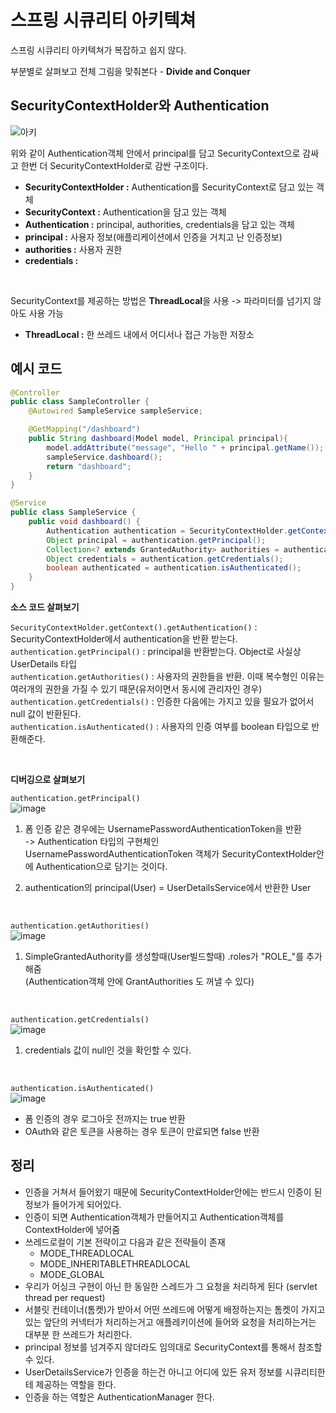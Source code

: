 # 스프링 시큐리티 아키텍쳐

스프링 시큐리티 아키텍쳐가 복잡하고 쉽지 않다.

부분별로 살펴보고 전체 그림을 맞춰본다 - **Divide and Conquer**

## SecurityContextHolder와 Authentication

![아키](https://user-images.githubusercontent.com/57824259/232805110-ed87769f-875b-4cc3-aeb7-a5eb1b21fe2b.PNG "SecurityContextHolder 구조")  

위와 같이 Authentication객체 안에서 principal를 담고 SecurityContext으로 감싸고 한번 더 SecurityContextHolder로 감싼 구조이다.

- **SecurityContextHolder :** Authentication를 SecurityContext로 담고 있는 객체
- **SecurityContext :** Authentication을 담고 있는 객체
- **Authentication :** principal, authorities, credentials을 담고 있는 객체
- **principal :** 사용자 정보(애플리케이션에서 인증을 거치고 난 인증정보)
- **authorities :** 사용자 권한
- **credentials :** 

<br>

SecurityContext를 제공하는 방법은 **ThreadLocal**을 사용 -> 파라미터를 넘기지 않아도 사용 가능
 - **ThreadLocal :** 한 쓰레드 내에서 어디서나 접근 가능한 저장소

## 예시 코드

```java
@Controller
public class SampleController {
    @Autowired SampleService sampleService;

    @GetMapping("/dashboard")
    public String dashboard(Model model, Principal principal){
        model.addAttribute("message", "Hello " + principal.getName());
        sampleService.dashboard();
        return "dashboard";
    }
}
```

```java
@Service
public class SampleService {
    public void dashboard() {
        Authentication authentication = SecurityContextHolder.getContext().getAuthentication();
        Object principal = authentication.getPrincipal();
        Collection<? extends GrantedAuthority> authorities = authentication.getAuthorities();
        Object credentials = authentication.getCredentials();
        boolean authenticated = authentication.isAuthenticated();
    }
}
```

**소스 코드 살펴보기**

`SecurityContextHolder.getContext().getAuthentication()` : SecurityContextHolder에서 authentication을 반환 받는다.  
`authentication.getPrincipal()` : principal을 반환받는다. Object로 사실상 UserDetails 타입  
`authentication.getAuthorities()` : 사용자의 권한들을 반환. 이때 복수형인 이유는 여러개의 권한을 가질 수 있기 때문(유저이면서 동시에 관리자인 경우)  
`authentication.getCredentials()` : 인증한 다음에는 가지고 있을 필요가 없어서 null 값이 반환된다.   
`authentication.isAuthenticated()` : 사용자의 인증 여부를 boolean 타입으로 반환해준다.  

<br>

**디버깅으로 살펴보기**

`authentication.getPrincipal()`  
![image](https://user-images.githubusercontent.com/57824259/232969328-2a5660c0-5365-4af7-a5fd-9c90ae71cf87.png)  

1. 폼 인증 같은 경우에는 UsernamePasswordAuthenticationToken을 반환  
 -> Authentication 타입의 구현체인 UsernamePasswordAuthenticationToken 객체가 SecurityContextHolder안에 Authentication으로 담기는 것이다.  
 
2. authentication의 principal(User) = UserDetailsService에서 반환한 User

<br>

`authentication.getAuthorities()`  
![image](https://user-images.githubusercontent.com/57824259/232970700-8273bce6-13d2-4402-8981-4879e0d6e87d.png)  

1. SimpleGrantedAuthority를 생성할때(User빌드할때) .roles가 "ROLE_"를 추가해줌  
(Authentication객체 안에 GrantAuthorities 도 꺼낼 수 있다)

<br>

`authentication.getCredentials()`  
![image](https://user-images.githubusercontent.com/57824259/232970946-c1d11812-7a8d-4fab-843e-0eb2bf024b5c.png)

1. credentials 값이 null인 것을 확인할 수 있다.

<br>

`authentication.isAuthenticated()`  
![image](https://user-images.githubusercontent.com/57824259/232971543-1893e469-243e-464c-bbc8-ee338136a4de.png)

 - 폼 인증의 경우 로그아웃 전까지는 true 반환
 - OAuth와 같은 토큰을 사용하는 경우 토큰이 만료되면 false 반환

## 정리

 * 인증을 거쳐서 들어왔기 때문에 SecurityContextHolder안에는 반드시 인증이 된 정보가 들어가게 되어있다.
 * 인증이 되면 Authentication객체가 만들어지고 Authentication객체를 ContextHolder에 넣어줌
 * 쓰레드로컬이 기본 전략이고 다음과 같은 전략들이 존재
    - MODE_THREADLOCAL
    - MODE_INHERITABLETHREADLOCAL
    - MODE_GLOBAL
 * 우리가 어싱크 구현이 아닌 한 동일한 스레드가 그 요청을 처리하게 된다 (servlet thread per request)
 * 서블릿 컨테이너(톰켓)가 받아서 어떤 쓰레드에 어떻게 배정하는지는 톰켓이 가지고 있는 앞단의 커넥터가 처리하는거고
애플레키이션에 들어와 요청을 처리하는거는 대부분 한 쓰레드가 처리한다.
 * principal 정보를 넘겨주지 않더라도 임의대로 SecurityContext를 통해서 참조할 수 있다.
 * UserDetailsService가 인증을 하는건 아니고 어디에 있든 유저 정보를 시큐리티한테 제공하는 역할을 한다.
 * 인증을 하는 역할은 AuthenticationManager 한다.
